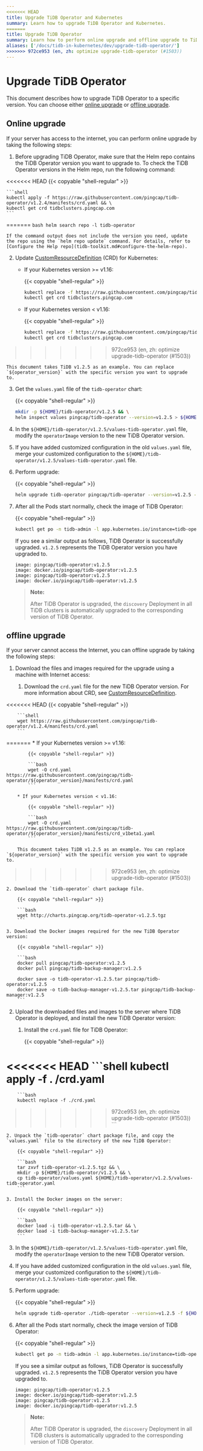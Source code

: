 ```yaml
---
<<<<<<< HEAD
title: Upgrade TiDB Operator and Kubernetes
summary: Learn how to upgrade TiDB Operator and Kubernetes.
=======
title: Upgrade TiDB Operator
summary: Learn how to perform online upgrade and offline upgrade to TiDB Operator in the Kubernetes cluster.
aliases: ['/docs/tidb-in-kubernetes/dev/upgrade-tidb-operator/']
>>>>>>> 972ce953 (en, zh: optimize upgrade-tidb-operator (#1503))
---
```


# Upgrade TiDB Operator

This document describes how to upgrade TiDB Operator to a specific version. You can choose either [online upgrade](#online-upgrade) or [offline upgrade](#offline-upgrade).

## Online upgrade

If your server has access to the internet, you can perform online upgrade by taking the following steps:

1. Before upgrading TiDB Operator, make sure that the Helm repo contains the TiDB Operator version you want to upgrade to. To check the TiDB Operator versions in the Helm repo, run the following command:

<<<<<<< HEAD
    {{< copyable "shell-regular" >}}

    ```shell
    kubectl apply -f https://raw.githubusercontent.com/pingcap/tidb-operator/v1.2.4/manifests/crd.yaml && \
    kubectl get crd tidbclusters.pingcap.com
    ```
=======
    ```bash
    helm search repo -l tidb-operator
    ```

    If the command output does not include the version you need, update the repo using the `helm repo update` command. For details, refer to [Configure the Help repo](tidb-toolkit.md#configure-the-helm-repo).

2. Update [CustomResourceDefinition](https://kubernetes.io/docs/tasks/access-kubernetes-api/custom-resources/custom-resource-definitions/) (CRD) for Kubernetes:

    * If your Kubernetes version >= v1.16:

        {{< copyable "shell-regular" >}}

        ```bash
        kubectl replace -f https://raw.githubusercontent.com/pingcap/tidb-operator/${operator_version}/manifests/crd.yaml && \
        kubectl get crd tidbclusters.pingcap.com
        ```

    * If your Kubernetes version < v1.16:

        {{< copyable "shell-regular" >}}

        ```bash
        kubectl replace -f https://raw.githubusercontent.com/pingcap/tidb-operator/${operator_version}/manifests/crd_v1beta1.yaml && \
        kubectl get crd tidbclusters.pingcap.com
        ```
>>>>>>> 972ce953 (en, zh: optimize upgrade-tidb-operator (#1503))

    This document takes TiDB v1.2.5 as an example. You can replace `${operator_version}` with the specific version you want to upgrade to.

3. Get the `values.yaml` file of the `tidb-operator` chart:

    {{< copyable "shell-regular" >}}

    ```bash
    mkdir -p ${HOME}/tidb-operator/v1.2.5 && \
    helm inspect values pingcap/tidb-operator --version=v1.2.5 > ${HOME}/tidb-operator/v1.2.5/values-tidb-operator.yaml
    ```

4. In the `${HOME}/tidb-operator/v1.2.5/values-tidb-operator.yaml` file, modify the `operatorImage` version to the new TiDB Operator version.

5. If you have added customized configuration in the old `values.yaml` file, merge your customized configuration to the `${HOME}/tidb-operator/v1.2.5/values-tidb-operator.yaml` file.

6. Perform upgrade:

    {{< copyable "shell-regular" >}}

    ```bash
    helm upgrade tidb-operator pingcap/tidb-operator --version=v1.2.5 -f ${HOME}/tidb-operator/v1.2.5/values-tidb-operator.yaml
    ```

7. After all the Pods start normally, check the image of TiDB Operator:

    {{< copyable "shell-regular" >}}

    ```bash
    kubectl get po -n tidb-admin -l app.kubernetes.io/instance=tidb-operator -o yaml | grep 'image:.*operator:'
    ```

    If you see a similar output as follows, TiDB Operator is successfully upgraded. `v1.2.5` represents the TiDB Operator version you have upgraded to.

    ```
    image: pingcap/tidb-operator:v1.2.5
    image: docker.io/pingcap/tidb-operator:v1.2.5
    image: pingcap/tidb-operator:v1.2.5
    image: docker.io/pingcap/tidb-operator:v1.2.5
    ```

    > **Note:**
    >
    > After TiDB Operator is upgraded, the `discovery` Deployment in all TiDB clusters is automatically upgraded to the corresponding version of TiDB Operator.

## offline upgrade

If your server cannot access the Internet, you can offline upgrade by taking the following steps:

1. Download the files and images required for the upgrade using a machine with Internet access:

    1. Download the `crd.yaml` file for the new TiDB Operator version. For more information about CRD, see [CustomResourceDefinition](https://kubernetes.io/docs/tasks/access-kubernetes-api/custom-resources/custom-resource-definitions/).

<<<<<<< HEAD
        {{< copyable "shell-regular" >}}

        ```shell
        wget https://raw.githubusercontent.com/pingcap/tidb-operator/v1.2.4/manifests/crd.yaml
        ```
=======
        * If your Kubernetes version >= v1.16:

            {{< copyable "shell-regular" >}}

            ```bash
            wget -O crd.yaml https://raw.githubusercontent.com/pingcap/tidb-operator/${operator_version}/manifests/crd.yaml
            ```

        * If your Kubernetes version < v1.16:

            {{< copyable "shell-regular" >}}

            ```bash
            wget -O crd.yaml https://raw.githubusercontent.com/pingcap/tidb-operator/${operator_version}/manifests/crd_v1beta1.yaml
            ```

        This document takes TiDB v1.2.5 as an example. You can replace `${operator_version}` with the specific version you want to upgrade to.
>>>>>>> 972ce953 (en, zh: optimize upgrade-tidb-operator (#1503))

    2. Download the `tidb-operator` chart package file.

        {{< copyable "shell-regular" >}}

        ```bash
        wget http://charts.pingcap.org/tidb-operator-v1.2.5.tgz
        ```

    3. Download the Docker images required for the new TiDB Operator version:

        {{< copyable "shell-regular" >}}

        ```bash
        docker pull pingcap/tidb-operator:v1.2.5
        docker pull pingcap/tidb-backup-manager:v1.2.5

        docker save -o tidb-operator-v1.2.5.tar pingcap/tidb-operator:v1.2.5
        docker save -o tidb-backup-manager-v1.2.5.tar pingcap/tidb-backup-manager:v1.2.5
        ```

2. Upload the downloaded files and images to the server where TiDB Operator is deployed, and install the new TiDB Operator version:

    1. Install the `crd.yaml` file for TiDB Operator:

        {{< copyable "shell-regular" >}}

<<<<<<< HEAD
        ```shell
        kubectl apply -f . /crd.yaml
=======
        ```bash
        kubectl replace -f ./crd.yaml
>>>>>>> 972ce953 (en, zh: optimize upgrade-tidb-operator (#1503))
        ```

    2. Unpack the `tidb-operator` chart package file, and copy the `values.yaml` file to the directory of the new TiDB Operator:

        {{< copyable "shell-regular" >}}

        ```bash
        tar zxvf tidb-operator-v1.2.5.tgz && \
        mkdir -p ${HOME}/tidb-operator/v1.2.5 && \
        cp tidb-operator/values.yaml ${HOME}/tidb-operator/v1.2.5/values-tidb-operator.yaml
        ```

    3. Install the Docker images on the server:

        {{< copyable "shell-regular" >}}

        ```bash
        docker load -i tidb-operator-v1.2.5.tar && \
        docker load -i tidb-backup-manager-v1.2.5.tar
        ```

3. In the `${HOME}/tidb-operator/v1.2.5/values-tidb-operator.yaml` file, modify the `operatorImage` version to the new TiDB Operator version.

4. If you have added customized configuration in the old `values.yaml` file, merge your customized configuration to the `${HOME}/tidb-operator/v1.2.5/values-tidb-operator.yaml` file.

5. Perform upgrade:

    {{< copyable "shell-regular" >}}

    ```bash
    helm upgrade tidb-operator ./tidb-operator --version=v1.2.5 -f ${HOME}/tidb-operator/v1.2.5/values-tidb-operator.yaml
    ```

6. After all the Pods start normally, check the image version of TiDB Operator:

    {{< copyable "shell-regular" >}}

    ```bash
    kubectl get po -n tidb-admin -l app.kubernetes.io/instance=tidb-operator -o yaml | grep 'image:.*operator:'
    ```

    If you see a similar output as follows, TiDB Operator is successfully upgraded. `v1.2.5` represents the TiDB Operator version you have upgraded to.

    ```
    image: pingcap/tidb-operator:v1.2.5
    image: docker.io/pingcap/tidb-operator:v1.2.5
    image: pingcap/tidb-operator:v1.2.5
    image: docker.io/pingcap/tidb-operator:v1.2.5
    ```

    > **Note:**
    >
    > After TiDB Operator is upgraded, the `discovery` Deployment in all TiDB clusters is automatically upgraded to the corresponding version of TiDB Operator.
